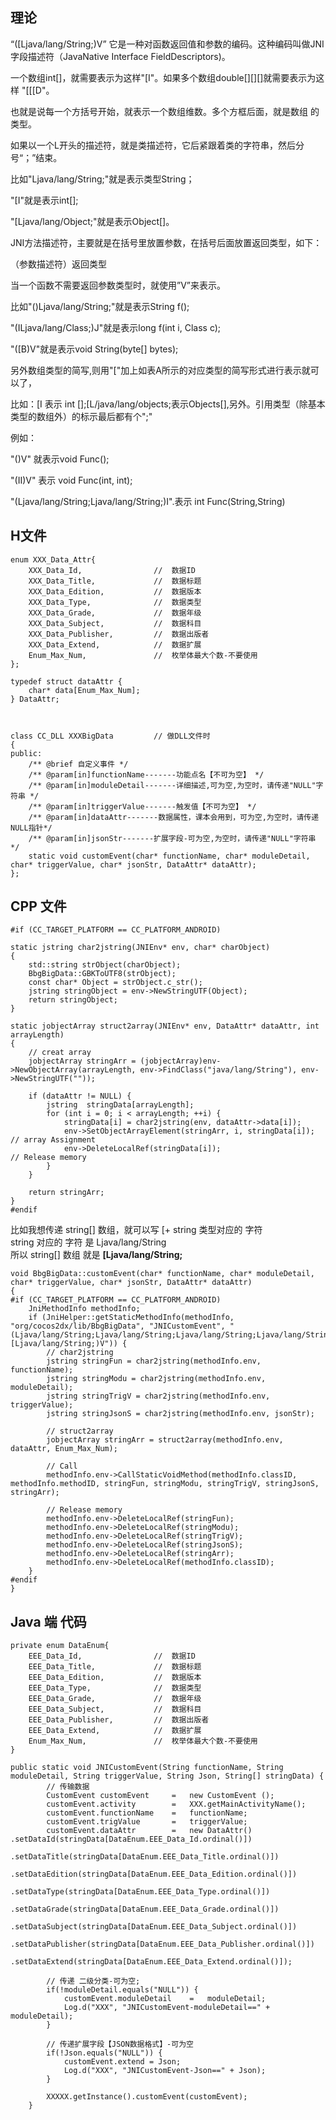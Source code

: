 
## 理论


“([Ljava/lang/String;)V” 它是一种对函数返回值和参数的编码。这种编码叫做JNI字段描述符（JavaNative Interface FieldDescriptors)。

一个数组int[]，就需要表示为这样"[I"。如果多个数组double[][][]就需要表示为这样 "[[[D"。

也就是说每一个方括号开始，就表示一个数组维数。多个方框后面，就是数组 的类型。

如果以一个L开头的描述符，就是类描述符，它后紧跟着类的字符串，然后分号“；”结束。

比如"Ljava/lang/String;"就是表示类型String；

"[I"就是表示int[];

"[Ljava/lang/Object;"就是表示Object[]。

JNI方法描述符，主要就是在括号里放置参数，在括号后面放置返回类型，如下：

（参数描述符）返回类型

当一个函数不需要返回参数类型时，就使用”V”来表示。

比如"()Ljava/lang/String;"就是表示String f();

"(ILjava/lang/Class;)J"就是表示long f(int i, Class c);

"([B)V"就是表示void String(byte[] bytes);


另外数组类型的简写,则用"["加上如表A所示的对应类型的简写形式进行表示就可以了，

比如：[I 表示 int [];[L/java/lang/objects;表示Objects[],另外。引用类型（除基本类型的数组外）的标示最后都有个";"

例如：

"()V" 就表示void Func();

"(II)V" 表示 void Func(int, int);

"(Ljava/lang/String;Ljava/lang/String;)I".表示 int Func(String,String)




## H文件

	enum XXX_Data_Attr{
		XXX_Data_Id,				//	数据ID
		XXX_Data_Title,				//	数据标题
		XXX_Data_Edition,			//	数据版本
		XXX_Data_Type,				//	数据类型
		XXX_Data_Grade,				//	数据年级
		XXX_Data_Subject,			//	数据科目
		XXX_Data_Publisher,			//	数据出版者
		XXX_Data_Extend,			//	数据扩展
		Enum_Max_Num,				//  枚举体最大个数-不要使用
	};
	
	typedef struct dataAttr {
		char* data[Enum_Max_Num];
	} DataAttr;



	class CC_DLL XXXBigData			// 做DLL文件时
	{
	public:
		/** @brief 自定义事件 */
		/** @param[in]functionName-------功能点名【不可为空】 */
		/** @param[in]moduleDetail-------详细描述,可为空,为空时，请传递"NULL"字符串 */
		/** @param[in]triggerValue-------触发值【不可为空】 */
		/** @param[in]dataAttr-------数据属性，课本会用到，可为空,为空时，请传递NULL指针*/
		/** @param[in]jsonStr-------扩展字段-可为空,为空时，请传递"NULL"字符串 */	
		static void customEvent(char* functionName, char* moduleDetail, char* triggerValue, char* jsonStr, DataAttr* dataAttr);
	};

## CPP 文件
	
	#if (CC_TARGET_PLATFORM == CC_PLATFORM_ANDROID)
	
	static jstring char2jstring(JNIEnv* env, char* charObject) 
	{
		std::string strObject(charObject);
		BbgBigData::GBKToUTF8(strObject);
		const char* Object = strObject.c_str();
		jstring	stringObject = env->NewStringUTF(Object);
		return stringObject;
	}
	
	static jobjectArray struct2array(JNIEnv* env, DataAttr* dataAttr, int arrayLength)
	{
		// creat array
		jobjectArray stringArr = (jobjectArray)env->NewObjectArray(arrayLength, env->FindClass("java/lang/String"), env->NewStringUTF(""));
	
		if (dataAttr != NULL) {
			jstring  stringData[arrayLength];
			for (int i = 0; i < arrayLength; ++i) {
				stringData[i] = char2jstring(env, dataAttr->data[i]);
				env->SetObjectArrayElement(stringArr, i, stringData[i]);	// array Assignment
				env->DeleteLocalRef(stringData[i]);							// Release memory
			}
		}
	
		return stringArr;
	}
	#endif
	
比如我想传递 string[] 数组，就可以写 [+ string 类型对应的 字符   
string 对应的 字符 是	Ljava/lang/String   
所以 string[] 数组 就是 **[Ljava/lang/String;**

	void BbgBigData::customEvent(char* functionName, char* moduleDetail, char* triggerValue, char* jsonStr, DataAttr* dataAttr)
	{
	#if (CC_TARGET_PLATFORM == CC_PLATFORM_ANDROID)
		JniMethodInfo methodInfo;
		if (JniHelper::getStaticMethodInfo(methodInfo, "org/cocos2dx/lib/BbgBigData", "JNICustomEvent", "(Ljava/lang/String;Ljava/lang/String;Ljava/lang/String;Ljava/lang/String;[Ljava/lang/String;)V")) {
			// char2jstring
			jstring stringFun = char2jstring(methodInfo.env, functionName);
			jstring stringModu = char2jstring(methodInfo.env, moduleDetail);
			jstring stringTrigV = char2jstring(methodInfo.env, triggerValue);
			jstring stringJsonS = char2jstring(methodInfo.env, jsonStr);
			
			// struct2array
			jobjectArray stringArr = struct2array(methodInfo.env, dataAttr, Enum_Max_Num);
	
			// Call
			methodInfo.env->CallStaticVoidMethod(methodInfo.classID, methodInfo.methodID, stringFun, stringModu, stringTrigV, stringJsonS, stringArr);
			
			// Release memory
			methodInfo.env->DeleteLocalRef(stringFun);
			methodInfo.env->DeleteLocalRef(stringModu);
			methodInfo.env->DeleteLocalRef(stringTrigV);
			methodInfo.env->DeleteLocalRef(stringJsonS);
			methodInfo.env->DeleteLocalRef(stringArr);
			methodInfo.env->DeleteLocalRef(methodInfo.classID);
		}
	#endif
	}

## Java 端 代码
	
	private enum DataEnum{
		EEE_Data_Id,				//	数据ID
		EEE_Data_Title,				//	数据标题
		EEE_Data_Edition,			//	数据版本
		EEE_Data_Type,				//	数据类型
		EEE_Data_Grade,				//	数据年级
		EEE_Data_Subject,			//	数据科目
		EEE_Data_Publisher,			//	数据出版者
		EEE_Data_Extend,			//	数据扩展
		Enum_Max_Num,				//  枚举体最大个数-不要使用
	}
								
	public static void JNICustomEvent(String functionName, String moduleDetail, String triggerValue, String Json, String[] stringData) {
	    	// 传输数据
	    	CustomEvent customEvent 	= 	new CustomEvent ();
	    	customEvent.activity 		= 	XXX.getMainActivityName();
	    	customEvent.functionName 	= 	functionName;
	    	customEvent.trigValue		=	triggerValue;	
	    	customEvent.dataAttr		=	new DataAttr()	.setDataId(stringData[DataEnum.EEE_Data_Id.ordinal()])
	    													.setDataTitle(stringData[DataEnum.EEE_Data_Title.ordinal()])
	    													.setDataEdition(stringData[DataEnum.EEE_Data_Edition.ordinal()])
	    													.setDataType(stringData[DataEnum.EEE_Data_Type.ordinal()])
	    													.setDataGrade(stringData[DataEnum.EEE_Data_Grade.ordinal()])
	    													.setDataSubject(stringData[DataEnum.EEE_Data_Subject.ordinal()])
	    													.setDataPublisher(stringData[DataEnum.EEE_Data_Publisher.ordinal()])
	    													.setDataExtend(stringData[DataEnum.EEE_Data_Extend.ordinal()]);
	    	
	    	// 传递 二级分类-可为空;
	    	if(!moduleDetail.equals("NULL")) {
	    		customEvent.moduleDetail 	= 	moduleDetail;
	    		Log.d("XXX", "JNICustomEvent-moduleDetail==" + moduleDetail);
	    	}
	    
	    	// 传递扩展字段【JSON数据格式】-可为空
	    	if(!Json.equals("NULL")) {
	        	customEvent.extend = Json;
	        	Log.d("XXX", "JNICustomEvent-Json==" + Json);
	    	}
	    	
			XXXXX.getInstance().customEvent(customEvent);
	    }						